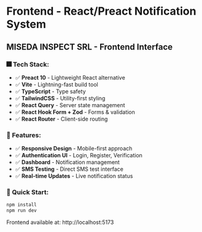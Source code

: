 # Frontend - React/Preact Notification System

## MISEDA INSPECT SRL - Frontend Interface

### 🎆 Tech Stack:
- ✅ **Preact 10** - Lightweight React alternative
- ✅ **Vite** - Lightning-fast build tool
- ✅ **TypeScript** - Type safety
- ✅ **TailwindCSS** - Utility-first styling
- ✅ **React Query** - Server state management
- ✅ **React Hook Form + Zod** - Forms & validation
- ✅ **React Router** - Client-side routing

### 📱 Features:
- ✅ **Responsive Design** - Mobile-first approach
- ✅ **Authentication UI** - Login, Register, Verification
- ✅ **Dashboard** - Notification management
- ✅ **SMS Testing** - Direct SMS test interface
- ✅ **Real-time Updates** - Live notification status

### 🚀 Quick Start:
```bash
npm install
npm run dev
```

Frontend available at: http://localhost:5173